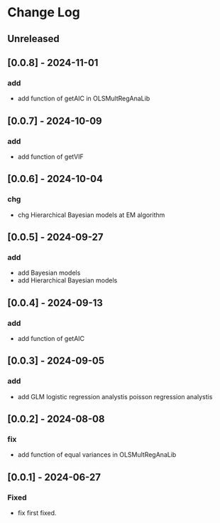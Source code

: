 # Change Log

## Unreleased

## [0.0.8] - 2024-11-01

### add
- add function of getAIC in OLSMultRegAnaLib

## [0.0.7] - 2024-10-09

### add
- add function of getVIF

## [0.0.6] - 2024-10-04

### chg
- chg  Hierarchical Bayesian models at EM algorithm

## [0.0.5] - 2024-09-27

### add
- add Bayesian models
- add Hierarchical Bayesian models

## [0.0.4] - 2024-09-13

### add
- add function of getAIC

## [0.0.3] - 2024-09-05

### add
- add GLM
  logistic regression analystis
  poisson regression analystis

## [0.0.2] - 2024-08-08

### fix
- add function of equal variances in OLSMultRegAnaLib

## [0.0.1] - 2024-06-27

### Fixed
- fix first fixed.



